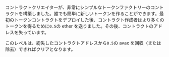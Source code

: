 コントラクトクリエイターが、非常にシンプルなトークンファクトリーのコントラクトを構築しました。誰でも簡単に新しいトークンを作ることができます。最初のトークンコントラクトをデプロイした後、コントラクト作成者はより多くのトークンを得るために`0.5`の ether を送りました。その後、コントラクトのアドレスを失っています。

このレベルは、紛失したコントラクトアドレスから`0.5`の avax を回収（または除去）できればクリアとなります。
